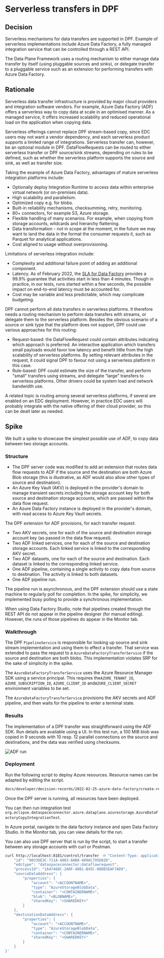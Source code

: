 # Serverless transfers in DPF

## Decision

Serverless mechanisms for data transfers are supported in DPF. Example of serverless implementations include Azure Data Factory, a fully managed integration service that can be controlled through a REST API.

The Data Plane Framework uses a routing mechanism to either manage data transfer by itself (using pluggable sources and sinks), or delegate transfer to a pluggable service such as an extension for performing transfers with Azure Data Factory.

## Rationale

Serverless data transfer infrastructure is provided by major cloud providers and integration software vendors. For example, Azure Data Factory (ADF) offers a serverless way to copy data at scale in an optimised manner. As a managed service, it offers increased scalability and reduced operational load on the application when copying data.

Serverless offerings cannot replace DPF stream-based copy, since EDC users may not want a vendor dependency, and each serverless product supports a limited range of integrations. Serverless transfer can, however, be an optional module in DPF. DataFlowRequests can be routed to either serverless transfer or DPF source/sink streams, depending on rules to be defined, such as whether the serverless platform supports the source and sink, as well as transfer size.

Taking the example of Azure Data Factory, advantages of mature serverless integration platforms include:

- Optionally deploy Integration Runtime to access data within enterprise virtual network (or on-premises data).
- High scalability and parallelism.
- Optimized copy e.g. for blobs.
- Built-in reliability mechanisms, checksumming, retry, monitoring.
- 80+ connectors, for example S3, Azure storage.
- Flexible handling of many scenarios. For example, when copying from storage accounts, wildcards and hierarchy flattening.
- Data transformation - not in scope at the moment, in the future we may want to land the data in the format the consumer requests it, such as Parquet for analytical applications.
- Cost aligned to usage without overprovisioning.

Limitations of serverless integration include:

- Complexity and additional failure point of adding an additional component.
- Latency. As of February 2022, the [SLA for Data Factory](https://azure.microsoft.com/en-us/support/legal/sla/data-factory/v1_2/) provides a 99.9% guarantee that activities start in less than 4 minutes. Though in practice, in our tests, runs started within a few seconds, the possible impact on end-to-end latency must be accounted for.
- Cost may be variable and less predictable, which may complicate budgeting.

DPF cannot perform all data transfers in serverless platforms. It therefore needs a routing mechanism to perform data transfers with streams, or delegate them to the serverless platform. Besides the obvious scenario of a source or sink type that the platform does not support, DPF could use various approaches for this routing: 

- Request-based: the DataFlowRequest could contain attributes indicating which approach is preferred. An interactive application which transfers small payloads would favor low latency and benefit little from the high scalability of serverless platforms. By setting relevant attributes in the request, it could signal DPF to favour not using a serverless platform in this case.
- Rule-based: DPF could estimate the size of the transfer, and perform "small" transfers using streams, and delegate "large" transfers to serverless platforms. Other drivers could be system load and network bandwidth use.

A related topic is routing among several serverless platforms, if several are enabled on an EDC deployment. However, in practice EDC users will probably integrate with the native offering of their cloud provider, so this can be dealt later as needed.

## Spike

We built a spike to showcase the simplest possible use of ADF, to copy data between two storage accounts.

### Structure

- The DPF server code was modified to add an extension that routes data flow requests to ADF if the source and the destination are both Azure Blob storage (this is illustrative, as ADF would also allow other types of source and destination).
- An Azure Key Vault (AKV) is deployed in the provider's domain to manage transient secrets including the storage account key for both source and destination storage accounts, which are passed within the data flow request.
- An Azure Data Factory instance is deployed in the provider's domain, with read access to Azure Key Vault secrets.

The DPF extension for ADF provisions, for each transfer request:

- Two AKV secrets, one for each of the source and destination storage account key (as passed in the data flow request).
- Two ADF linked services, one for each of the source and destination storage accounts. Each linked service is linked to the corresponding AKV secret.
- Two ADF datasets, one for each of the source and destination. Each dataset is linked to the corresponding linked service.
- One ADF pipeline, containing a single activity to copy data from source to destination. The activity is linked to both datasets.
-  One ADF pipeline run.

The pipeline run is asynchronous, and the DPF extension should use a state machine to regularly poll for completion. In the spike, for simplicity, we implemented busy polling to provide a synchronous implementation.

When using Data Factory Studio, note that pipelines created through the REST API do not appear in the pipeline designer (for manual editing). However, the runs of those pipelines do appear in the Monitor tab.

### Walkthrough

The DPF `PipelineService` is responsible for looking up source and sink stream implementation and using them to effect a transfer. That service was extended to pass the request to a `AzureDataFactoryTransferService` if the source and destination are both blobs. This implementation violates SRP for the sake of simplicity in the spike.

The `AzureDataFactoryTransferService` uses the Azure Resource Manager SDK using a service principal. This requires the`AZURE_TENANT_ID`, `AZURE_SUBSCRIPTION_ID`,  `AZURE_CLIENT_ID` and`AZURE_CLIENT_SECRET` environment variables to be set.

The `AzureDataFactoryTransferService` provisions the AKV secrets and ADF pipeline, and then waits for the pipeline to enter a terminal state.

### Results

The implementation of a DPF transfer was straightforward using the ADF SDK. Run details are available using a UI. In this test run, a 100 MiB blob was copied in 9 seconds with 10 resp. 12 parallel connections on the source and destinations, and the data was verified using checksums.

![ADF run](/Users/algattik/IdeaProjects/DataSpaceConnector/docs/developer/decision-records/2022-02-25-azure-data-factory/adf-run-details.png)

### Deployment

Run the following script to deploy Azure resources. Resource names can be adapted by editing the script.

```bash
docs/developer/decision-records/2022-02-25-azure-data-factory/create-resources-and-run-server.sh
```

Once the DPF server is running, all resources have been deployed.

You can then run integration test `org.eclipse.dataspaceconnector.azure.dataplane.azurestorage.AzureDataFactoryCopyIntegrationTest`.

In Azure portal, navigate to the data factory instance and open Data Factory Studio. In the Monitor tab, you can view details for the run.

You can also use DPF server that is run by the script, to start a transfer between any storage accounts with curl or Postman.

```bash
curl http://localhost:8181/control/transfer -H "Content-Type: application/json" --data '{
    "id": "9033DE3C-711A-4803-8AB8-489AC795D82D",
    "edctype": "dataspaceconnector:dataflowrequest",
    "processId": "1647468C-2A0F-4DB1-B45C-08DB3EAF7AD9",
    "sourceDataAddress": {
        "properties": {
            "account": "<ACCOUNTNAME>",
            "type": "AzureStorageBlobData",
            "container": "<CONTAINERNAME>",
            "blob": "<BLOBNAME>",
            "sharedKey": "<SHAREDKEY>"
        }
    },
    "destinationDataAddress": {
        "properties": {
            "account": "<ACCOUNTNAME>",
            "type": "AzureStorageBlobData",
            "container": "<CONTAINERNAME>",
            "sharedKey": "<SHAREDKEY>"
        }
    }
}'

```
